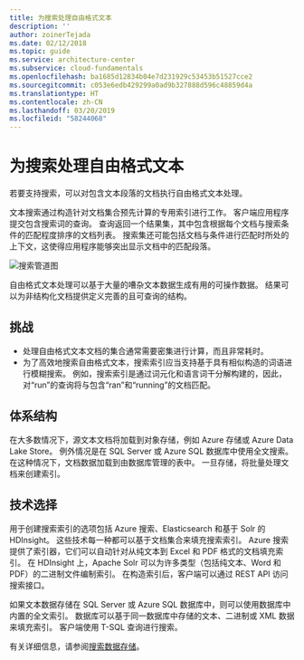 ```yaml
---
title: 为搜索处理自由格式文本
description: ''
author: zoinerTejada
ms.date: 02/12/2018
ms.topic: guide
ms.service: architecture-center
ms.subservice: cloud-fundamentals
ms.openlocfilehash: ba1685d12834b04e7d231929c53453b51527cce2
ms.sourcegitcommit: c053e6edb429299a0ad9b327888d596c48859d4a
ms.translationtype: HT
ms.contentlocale: zh-CN
ms.lasthandoff: 03/20/2019
ms.locfileid: "58244068"
---
```

# <a name="processing-free-form-text-for-search"></a>为搜索处理自由格式文本

若要支持搜索，可以对包含文本段落的文档执行自由格式文本处理。

文本搜索通过构造针对文档集合预先计算的专用索引进行工作。 客户端应用程序提交包含搜索词的查询。 查询返回一个结果集，其中包含根据每个文档与搜索条件的匹配程度排序的文档列表。 搜索集还可能包括文档与条件进行匹配时所处的上下文，这使得应用程序能够突出显示文档中的匹配段落。

![搜索管道图](./images/search-pipeline.png)

自由格式文本处理可以基于大量的嘈杂文本数据生成有用的可操作数据。 结果可以为非结构化文档提供定义完善的且可查询的结构。

## <a name="challenges"></a>挑战

- 处理自由格式文本文档的集合通常需要密集进行计算，而且非常耗时。
- 为了高效地搜索自由格式文本，搜索索引应当支持基于具有相似构造的词语进行模糊搜索。 例如，搜索索引是通过词元化和语言词干分解构建的，因此，对“run”的查询将与包含“ran”和“running”的文档匹配。

## <a name="architecture"></a>体系结构

在大多数情况下，源文本文档将加载到对象存储，例如 Azure 存储或 Azure Data Lake Store。 例外情况是在 SQL Server 或 Azure SQL 数据库中使用全文搜索。 在这种情况下，文档数据加载到由数据库管理的表中。 一旦存储，将批量处理文档来创建索引。

## <a name="technology-choices"></a>技术选择

用于创建搜索索引的选项包括 Azure 搜索、Elasticsearch 和基于 Solr 的 HDInsight。 这些技术每一种都可以基于文档集合来填充搜索索引。 Azure 搜索提供了索引器，它们可以自动针对从纯文本到 Excel 和 PDF 格式的文档填充索引。 在 HDInsight 上，Apache Solr 可以为许多类型（包括纯文本、Word 和 PDF）的二进制文件编制索引。 在构造索引后，客户端可以通过 REST API 访问搜索接口。

如果文本数据存储在 SQL Server 或 Azure SQL 数据库中，则可以使用数据库中内置的全文索引。 数据库可以基于同一数据库中存储的文本、二进制或 XML 数据来填充索引。 客户端使用 T-SQL 查询进行搜索。

有关详细信息，请参阅[搜索数据存储](../technology-choices/search-options.md)。
